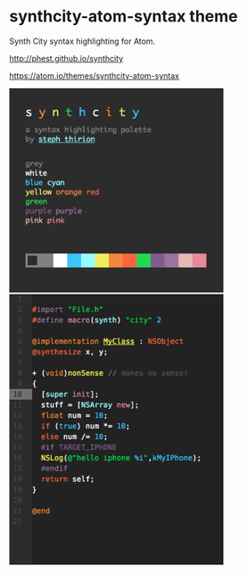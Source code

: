 # synthcity-atom-syntax theme

Synth City syntax highlighting for Atom.

http://phest.github.io/synthcity

https://atom.io/themes/synthcity-atom-syntax

<img src="https://raw.githubusercontent.com/phest/synthcity-atom-syntax/master/card.png" alt="card" width="384"/>

<img src="https://raw.githubusercontent.com/phest/synthcity-atom-syntax/master/preview_objc.png" alt="preview_objc" width="384"/>
